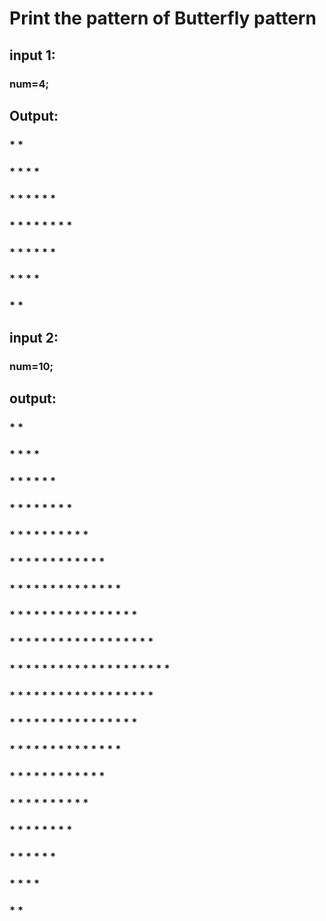 # Print the pattern of Butterfly pattern 

## input 1:
### num=4;
## Output:

### *             *
### * *         * *
### * * *     * * *
### * * * * * * * *
### * * *     * * *
### * *         * *
### *             *


## input 2:
### num=10;
## output:

### *                                     * 
### * *                                 * * 
### * * *                             * * * 
### * * * *                         * * * * 
### * * * * *                     * * * * * 
### * * * * * *                 * * * * * * 
### * * * * * * *             * * * * * * * 
### * * * * * * * *         * * * * * * * * 
### * * * * * * * * *     * * * * * * * * * 
### * * * * * * * * * * * * * * * * * * * * 
### * * * * * * * * *     * * * * * * * * * 
### * * * * * * * *         * * * * * * * * 
### * * * * * * *             * * * * * * * 
### * * * * * *                 * * * * * * 
### * * * * *                     * * * * * 
### * * * *                         * * * * 
### * * *                             * * * 
### * *                                 * * 
### *                                     *
